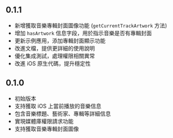 ## 0.1.1

* 新增獲取音樂專輯封面圖像功能 (`getCurrentTrackArtwork` 方法)
* 增加 `hasArtwork` 信息字段，用於指示音樂是否有專輯封面
* 更新示例應用，添加專輯封面顯示功能
* 改進文檔，提供更詳細的使用說明
* 優化集成測試，處理權限相關異常
* 改進 iOS 原生代碼，提升穩定性

## 0.1.0

* 初始版本
* 支持獲取 iOS 上當前播放的音樂信息
* 包含音樂標題、藝術家、專輯等詳細信息
* 實現媒體庫權限請求功能
* 支持獲取音樂專輯封面圖像
